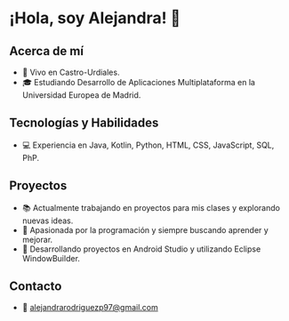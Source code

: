 # ¡Hola, soy Alejandra! 👋

## Acerca de mí
- 📍 Vivo en Castro-Urdiales.
- 🎓 Estudiando Desarrollo de Aplicaciones Multiplataforma en la Universidad Europea de Madrid.

## Tecnologías y Habilidades
- 💻 Experiencia en Java, Kotlin, Python, HTML, CSS, JavaScript, SQL, PhP.

## Proyectos
- 📚 Actualmente trabajando en proyectos para mis clases y explorando nuevas ideas.
- 🚀 Apasionada por la programación y siempre buscando aprender y mejorar.
- 📱 Desarrollando proyectos en Android Studio y utilizando Eclipse WindowBuilder.

## Contacto
- 📧 alejandrarodriguezp97@gmail.com
